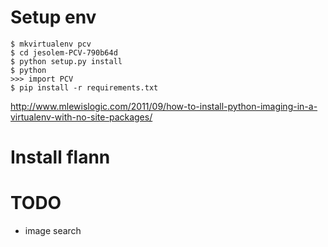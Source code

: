 Setup env
=========
    $ mkvirtualenv pcv
    $ cd jesolem-PCV-790b64d
    $ python setup.py install
    $ python
    >>> import PCV
    $ pip install -r requirements.txt
http://www.mlewislogic.com/2011/09/how-to-install-python-imaging-in-a-virtualenv-with-no-site-packages/

Install flann
=============

TODO
====
* image search

